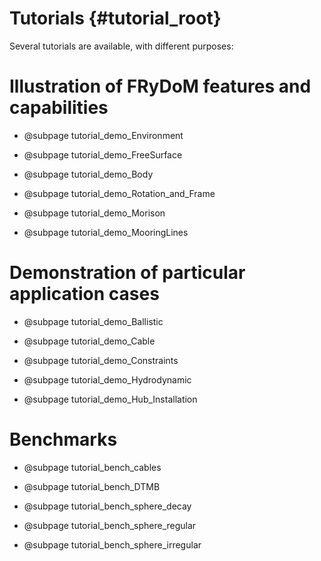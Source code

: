 Tutorials {#tutorial_root}
==========================

Several tutorials are available, with different purposes:

Illustration of FRyDoM features and capabilities
================================================

-   @subpage tutorial_demo_Environment
    
-   @subpage tutorial_demo_FreeSurface
    
-   @subpage tutorial_demo_Body

-   @subpage tutorial_demo_Rotation_and_Frame
    
-   @subpage tutorial_demo_Morison
    
-   @subpage tutorial_demo_MooringLines


Demonstration of particular application cases
=============================================

-   @subpage tutorial_demo_Ballistic

-   @subpage tutorial_demo_Cable

-   @subpage tutorial_demo_Constraints

-   @subpage tutorial_demo_Hydrodynamic

-   @subpage tutorial_demo_Hub_Installation

Benchmarks
==========

-   @subpage tutorial_bench_cables

-   @subpage tutorial_bench_DTMB

-   @subpage tutorial_bench_sphere_decay

-   @subpage tutorial_bench_sphere_regular

-   @subpage tutorial_bench_sphere_irregular